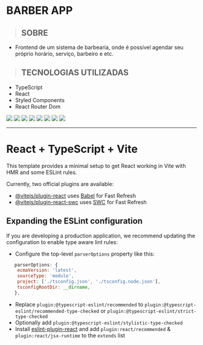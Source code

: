# BARBER APP
> ## SOBRE
   * Frontend de um sistema de barbearia, onde é possível agendar seu próprio horário, serviço, barbeiro e etc.

> ## TECNOLOGIAS UTILIZADAS
   * TypeScript
   * React
   * Styled Components
   * React Router Dom

![](public/images/print-inicio.jpeg) 
![](public/images/print-unidade.jpeg)
![](public/images/print-servico.jpeg)
![](public/images/print-profissional.jpeg)
![](public/images/print-data.jpeg)
![](public/images/print-horario.jpeg)
![](public/images/print-agendamento.jpeg)
![](public/images/print-agendado.jpeg)


--------------------------------

# React + TypeScript + Vite

This template provides a minimal setup to get React working in Vite with HMR and some ESLint rules.

Currently, two official plugins are available:

- [@vitejs/plugin-react](https://github.com/vitejs/vite-plugin-react/blob/main/packages/plugin-react/README.md) uses [Babel](https://babeljs.io/) for Fast Refresh
- [@vitejs/plugin-react-swc](https://github.com/vitejs/vite-plugin-react-swc) uses [SWC](https://swc.rs/) for Fast Refresh

## Expanding the ESLint configuration

If you are developing a production application, we recommend updating the configuration to enable type aware lint rules:

- Configure the top-level `parserOptions` property like this:

```js
   parserOptions: {
    ecmaVersion: 'latest',
    sourceType: 'module',
    project: ['./tsconfig.json', './tsconfig.node.json'],
    tsconfigRootDir: __dirname,
   },
```

- Replace `plugin:@typescript-eslint/recommended` to `plugin:@typescript-eslint/recommended-type-checked` or `plugin:@typescript-eslint/strict-type-checked`
- Optionally add `plugin:@typescript-eslint/stylistic-type-checked`
- Install [eslint-plugin-react](https://github.com/jsx-eslint/eslint-plugin-react) and add `plugin:react/recommended` & `plugin:react/jsx-runtime` to the `extends` list
